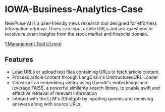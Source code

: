 # IOWA-Business-Analytics-Case

NewPulse AI is a user-friendly news research tool designed for effortless information retrieval. Users can input article URLs and ask questions to receive relevant insights from the stock market and financial domain.

!([Management Tool UI.png](https://github.com/shethbhumit/IOWA-Business-Analytics-Case/blob/1085f8c882b39384a6065e780c0c64c7f1f98a48/Management%20Tool%20UI.png))

## Features

- Load URLs or upload text files containing URLs to fetch article content.
- Process article content through LangChain's UnstructuredURL Loader
- Construct an embedding vector using OpenAI's embeddings and leverage FAISS, a powerful similarity search library, to enable swift and effective retrieval of relevant information
- Interact with the LLM's (Chatgpt) by inputting queries and receiving answers along with source URLs.
